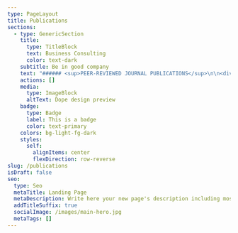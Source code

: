 ```yaml
---
type: PageLayout
title: Publications
sections:
  - type: GenericSection
    title:
      type: TitleBlock
      text: Business Consulting
      color: text-dark
    subtitle: Be in good company
    text: "###### <sup>PEER-REVIEWED JOURNAL PUBLICATIONS</sup>\n\n<div style=\"text-align: left\">###### <sup>§\_ </sup>[<sup>Chakraborty A, Goto H, & Sawada S (2023). Updating proxy-based site\namplification map with in-situ data in Osaka, Japan: A Bayesian scheme based on\nUncertainty Projected Mapping. </sup>*<sup>Earthquake Spectra</sup>*<sup>, 40(1), 113-142. </sup>*<sup>\_</sup>*](https://journals.sagepub.com/doi/abs/10.1177/87552930231207110)<sup>\_</sup>###### <sup>§\_ </sup>[<sup>Chakraborty A, & Goto H (2020). Visualizing\ndata saturation process in mapping site amplification of earthquake ground motions.\n</sup>*<sup>Journal of Natural Disaster Science,</sup>*<sup> 40(2), 14-25.</sup>](https://doi.org/10.2328/jnds.40.14)<sup> </sup>###### <sup>§\_ </sup>[<sup>Chakraborty A, & Goto H (2018). A\nBayesian model reflecting uncertainties on map resolutions with application to the\nstudy of site response variation. </sup>*<sup>Geophysical Journal International</sup>*<sup>, 214(3),\n2264-2276.</sup>](https://doi.org/10.1093/gji/ggy260)<sup></sup></div>\n\n###### <sup>§\_ </sup>[<sup>Eguchi H, Goto H, Kurima J, & Chakraborty A (2023). Comparisons with site\namplifications and S-wave impedance of the uppermost surface layer at Soma\ncity. Special Issue (Earthquake Engineering) Technical Report, </sup>*<sup>Japanese\nJournal of JSCE</sup>*<sup>, 79(13), 2</sup>](https://doi.org/10.2208/jscejj.22-13041)<sup>2-13041. (Japanese)</sup>\n\n###### <sup>§\_ </sup>[<sup>Goto H, & Chakraborty A (2022). Visualizing spatial probability fields\nreflecting significant differences in neighboring values. </sup>*<sup>Japan Society of Civil\nEngineering proceedings A1 (Structural/Earthquake Engineering)</sup>*<sup>,78(4), I-79-I-86.\n(Japanese)</sup>](https://doi.org/10.2208/jscejseee.78.4_I_79)<sup></sup>\n\n###### <sup>§\_ </sup>[<sup>Chakraborty A, Ibrahim A, & Cruz AM (2018) A study of accident investigation\nmethodologies applied to the Natech events during the 2011 Great East Japan\nearthquake. </sup>*<sup>Journal of Loss Prevention in Process Industries</sup>*<sup>, 51, 208-222.</sup>](https://www.sciencedirect.com/science/article/abs/pii/S0950423017305028)\n\n"
    actions: []
    media:
      type: ImageBlock
      altText: Dope design preview
    badge:
      type: Badge
      label: This is a badge
      color: text-primary
    colors: bg-light-fg-dark
    styles:
      self:
        alignItems: center
        flexDirection: row-reverse
slug: /publications
isDraft: false
seo:
  type: Seo
  metaTitle: Landing Page
  metaDescription: Write here your new page's description including most relevant keywords.
  addTitleSuffix: true
  socialImage: /images/main-hero.jpg
  metaTags: []
---
```


